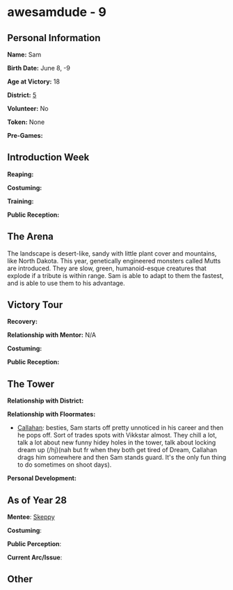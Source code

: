 # awesamdude - 9

## Personal Information
**Name:** Sam

**Birth Date:** June 8, -9

**Age at Victory:** 18

**District:** [5](../../Worldbuilding/Districts/district5.md)

**Volunteer:** No

**Token:** None

**Pre-Games:** 

## Introduction Week
**Reaping:**

**Costuming:** 

**Training:** 

**Public Reception:** 

## The Arena
The landscape is desert-like, sandy with little plant cover and mountains, like North Dakota. This year, genetically engineered monsters called Mutts are introduced. They are slow, green, humanoid-esque creatures that explode if a tribute is within range. Sam is able to adapt to them the fastest, and is able to use them to his advantage.

## Victory Tour
**Recovery:** 

**Relationship with Mentor:** N/A

**Costuming:**

**Public Reception:** 

## The Tower
**Relationship with District:**

**Relationship with Floormates:** 
- [Callahan](Callahan.md): besties, Sam starts off pretty unnoticed in his career and then he pops off. Sort of trades spots with Vikkstar almost. They chill a lot, talk a lot about new funny hidey holes in the tower, talk about locking dream up (/hj)(nah but fr when they both get tired of Dream, Callahan drags him somewhere and then Sam stands guard. It's the only fun thing to do sometimes on shoot days).

**Personal Development:**

## As of Year 28
**Mentee**: [Skeppy](../floor2/Skeppy.md)

**Costuming**:

**Public Perception**:

**Current Arc/Issue**:

## Other